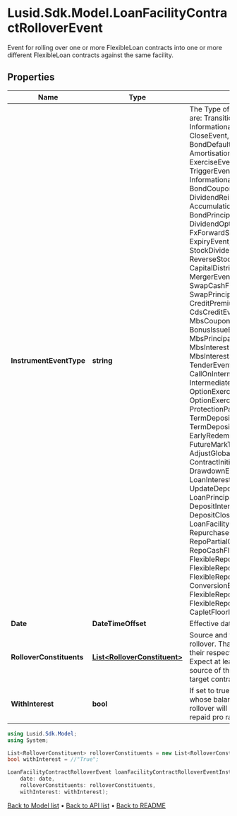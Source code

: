 # Lusid.Sdk.Model.LoanFacilityContractRolloverEvent
Event for rolling over one or more FlexibleLoan contracts into one or more different FlexibleLoan contracts against the same facility.

## Properties

Name | Type | Description | Notes
------------ | ------------- | ------------- | -------------
**InstrumentEventType** | **string** | The Type of Event. The available values are: TransitionEvent, InformationalEvent, OpenEvent, CloseEvent, StockSplitEvent, BondDefaultEvent, CashDividendEvent, AmortisationEvent, CashFlowEvent, ExerciseEvent, ResetEvent, TriggerEvent, RawVendorEvent, InformationalErrorEvent, BondCouponEvent, DividendReinvestmentEvent, AccumulationEvent, BondPrincipalEvent, DividendOptionEvent, MaturityEvent, FxForwardSettlementEvent, ExpiryEvent, ScripDividendEvent, StockDividendEvent, ReverseStockSplitEvent, CapitalDistributionEvent, SpinOffEvent, MergerEvent, FutureExpiryEvent, SwapCashFlowEvent, SwapPrincipalEvent, CreditPremiumCashFlowEvent, CdsCreditEvent, CdxCreditEvent, MbsCouponEvent, MbsPrincipalEvent, BonusIssueEvent, MbsPrincipalWriteOffEvent, MbsInterestDeferralEvent, MbsInterestShortfallEvent, TenderEvent, CallOnIntermediateSecuritiesEvent, IntermediateSecuritiesDistributionEvent, OptionExercisePhysicalEvent, OptionExerciseCashEvent, ProtectionPayoutCashFlowEvent, TermDepositInterestEvent, TermDepositPrincipalEvent, EarlyRedemptionEvent, FutureMarkToMarketEvent, AdjustGlobalCommitmentEvent, ContractInitialisationEvent, DrawdownEvent, LoanInterestRepaymentEvent, UpdateDepositAmountEvent, LoanPrincipalRepaymentEvent, DepositInterestPaymentEvent, DepositCloseEvent, LoanFacilityContractRolloverEvent, RepurchaseOfferEvent, RepoPartialClosureEvent, RepoCashFlowEvent, FlexibleRepoInterestPaymentEvent, FlexibleRepoCashFlowEvent, FlexibleRepoCollateralEvent, ConversionEvent, FlexibleRepoPartialClosureEvent, FlexibleRepoFullClosureEvent, CapletFloorletCashFlowEvent | 
**Date** | **DateTimeOffset** | Effective date of the event. | [optional] 
**RolloverConstituents** | [**List&lt;RolloverConstituent&gt;**](RolloverConstituent.md) | Source and target contracts of the rollover. That is, a set of contracts and their respective changes to balance  Expect at least one contract to as the source of the rollover and at least one target contract. | 
**WithInterest** | **bool** | If set to true, then active contracts whose balance is reduced by the rollover will have their accrued interest  repaid pro rata to the balance reduction. | 

```csharp
using Lusid.Sdk.Model;
using System;

List<RolloverConstituent> rolloverConstituents = new List<RolloverConstituent>();
bool withInterest = //"True";

LoanFacilityContractRolloverEvent loanFacilityContractRolloverEventInstance = new LoanFacilityContractRolloverEvent(
    date: date,
    rolloverConstituents: rolloverConstituents,
    withInterest: withInterest);
```

[Back to Model list](../README.md#documentation-for-models) &#8226; [Back to API list](../README.md#documentation-for-api-endpoints) &#8226; [Back to README](../README.md)
